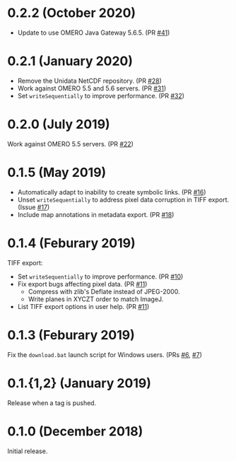 # 0.2.2 (October 2020)

- Update to use OMERO Java Gateway 5.6.5. (PR [\#41](https://github.com/ome/omero-downloader/pull/41))

# 0.2.1 (January 2020)

- Remove the Unidata NetCDF repository. (PR [\#28](https://github.com/ome/omero-downloader/pull/28))
- Work against OMERO 5.5 and 5.6 servers. (PR [\#31](https://github.com/ome/omero-downloader/pull/31))
- Set `writeSequentially` to improve performance. (PR [\#32](https://github.com/ome/omero-downloader/pull/32))

# 0.2.0 (July 2019)

Work against OMERO 5.5 servers.
(PR [\#22](https://github.com/ome/omero-downloader/pull/22))


# 0.1.5 (May 2019)

- Automatically adapt to inability to create symbolic links.
  (PR [\#16](https://github.com/ome/omero-downloader/pull/16))
- Unset `writeSequentially` to address pixel data corruption in TIFF
  export. (Issue
  [\#17](https://github.com/ome/omero-downloader/issues/17))
- Include map annotations in metadata export.
  (PR [\#18](https://github.com/ome/omero-downloader/pull/18))


# 0.1.4 (Feburary 2019)

TIFF export:

- Set `writeSequentially` to improve performance.
  (PR [\#10](https://github.com/ome/omero-downloader/pull/10))
- Fix export bugs affecting pixel data.
  (PR [\#11](https://github.com/ome/omero-downloader/pull/11))
    - Compress with zlib's Deflate instead of JPEG-2000.
    - Write planes in XYCZT order to match ImageJ.
- List TIFF export options in user help.
  (PR [\#11](https://github.com/ome/omero-downloader/pull/11))


# 0.1.3 (Feburary 2019)

Fix the `download.bat` launch script for Windows users.
(PRs [\#6](https://github.com/ome/omero-downloader/pull/6),
[\#7](https://github.com/ome/omero-downloader/pull/7))


# 0.1.{1,2} (January 2019)

Release when a tag is pushed.


# 0.1.0 (December 2018)

Initial release.

